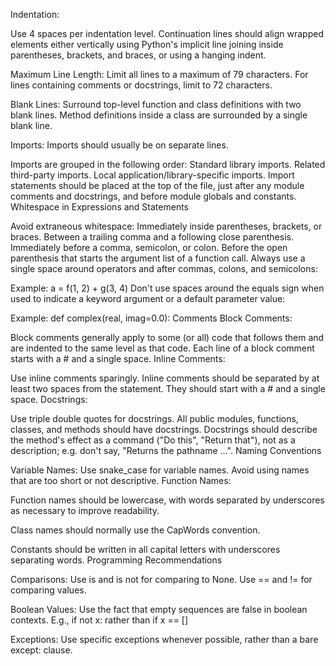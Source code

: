 Indentation:

Use 4 spaces per indentation level.
Continuation lines should align wrapped elements either vertically using Python's implicit line joining inside parentheses, brackets, and braces, or using a hanging indent.

Maximum Line Length:
Limit all lines to a maximum of 79 characters.
For lines containing comments or docstrings, limit to 72 characters.

Blank Lines:
Surround top-level function and class definitions with two blank lines.
Method definitions inside a class are surrounded by a single blank line.


Imports:
Imports should usually be on separate lines.

Imports are grouped in the following order:
Standard library imports.
Related third-party imports.
Local application/library-specific imports.
Import statements should be placed at the top of the file, just after any module comments and docstrings, and before module globals and constants.
Whitespace in Expressions and Statements

Avoid extraneous whitespace:
Immediately inside parentheses, brackets, or braces.
Between a trailing comma and a following close parenthesis.
Immediately before a comma, semicolon, or colon.
Before the open parenthesis that starts the argument list of a function call.
Always use a single space around operators and after commas, colons, and semicolons:

Example: a = f(1, 2) + g(3, 4)
Don't use spaces around the equals sign when used to indicate a keyword argument or a default parameter value:

Example: def complex(real, imag=0.0):
Comments
Block Comments:

Block comments generally apply to some (or all) code that follows them and are indented to the same level as that code.
Each line of a block comment starts with a # and a single space.
Inline Comments:

Use inline comments sparingly.
Inline comments should be separated by at least two spaces from the statement.
They should start with a # and a single space.
Docstrings:

Use triple double quotes for docstrings.
All public modules, functions, classes, and methods should have docstrings.
Docstrings should describe the method's effect as a command ("Do this", "Return that"), not as a description; e.g. don't say, "Returns the pathname ...".
Naming Conventions


Variable Names:
Use snake_case for variable names.
Avoid using names that are too short or not descriptive.
Function Names:

Function names should be lowercase, with words separated by underscores as necessary to improve readability.


Class names should normally use the CapWords convention.


Constants should be written in all capital letters with underscores separating words.
Programming Recommendations

Comparisons:
Use is and is not for comparing to None.
Use == and != for comparing values.

Boolean Values:
Use the fact that empty sequences are false in boolean contexts. E.g., if not x: rather than if x == []

Exceptions:
Use specific exceptions whenever possible, rather than a bare except: clause.
